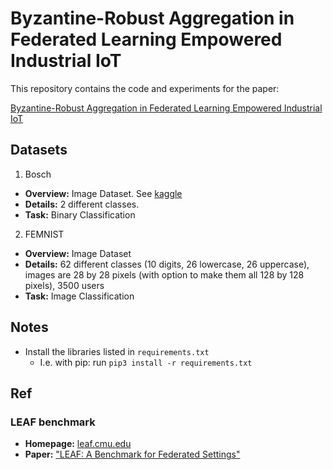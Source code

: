 # Byzantine-Robust Aggregation in Federated Learning Empowered Industrial IoT

This repository contains the code and experiments for the paper:

[Byzantine-Robust Aggregation in Federated Learning Empowered Industrial IoT](https://www.eee.hku.hk/~iotlab/journals/AutoGM_draft.pdf)

## Datasets

1. Bosch
  * **Overview:** Image Dataset. See [kaggle](https://www.kaggle.com/c/bosch-production-line-performance/overview)
  * **Details:** 2 different classes.
  * **Task:** Binary Classification


2. FEMNIST

  * **Overview:** Image Dataset
  * **Details:** 62 different classes (10 digits, 26 lowercase, 26 uppercase), images are 28 by 28 pixels (with option to make them all 128 by 128 pixels), 3500 users
  * **Task:** Image Classification


## Notes

- Install the libraries listed in ```requirements.txt```
    - I.e. with pip: run ```pip3 install -r requirements.txt```
    

## Ref

### LEAF benchmark
* **Homepage:** [leaf.cmu.edu](https://leaf.cmu.edu)
* **Paper:** ["LEAF: A Benchmark for Federated Settings"](https://arxiv.org/abs/1812.01097)
